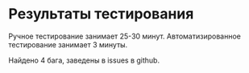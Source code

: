 # **Результаты тестирования**

Ручное тестирование занимает 25-30 минут.
Автоматизированное тестирование занимает 3 минуты.

Найдено 4 бага, заведены в issues в github.
